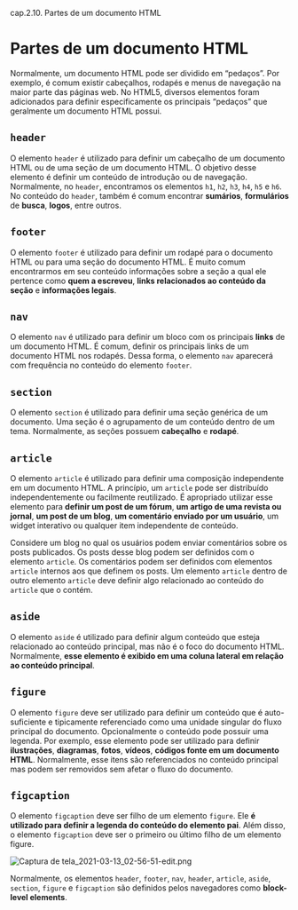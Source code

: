 cap.2.10. Partes de um documento HTML

# Partes de um documento HTML

Normalmente, um documento HTML pode ser dividido em “pedaços”. Por exemplo, é comum existir cabeçalhos, rodapés e menus de navegação na maior parte das páginas web. No HTML5, diversos elementos foram adicionados para definir especificamente os principais “pedaços” que geralmente um documento HTML possui.

## `header`

O elemento `header` é utilizado para definir um cabeçalho de um documento HTML ou de uma seção de um documento HTML. O objetivo desse elemento é definir um conteúdo de introdução ou de navegação. Normalmente, no `header`, encontramos os elementos `h1`, `h2`, `h3`, `h4`, `h5` e `h6`. No conteúdo do `header`, também é comum encontrar **sumários**, **formulários** de **busca**, **logos**, entre outros.

## `footer`

O elemento `footer` é utilizado para definir um rodapé para o documento HTML ou para uma seção do documento HTML. É muito comum encontrarmos em seu conteúdo informações sobre a seção a qual ele pertence como **quem a escreveu**, **links relacionados ao conteúdo da seção** e **informações legais**.

## `nav`

O elemento `nav` é utilizado para definir um bloco com os principais **links** de um documento HTML. É comum, definir os principais links de um documento HTML nos rodapés. Dessa forma, o elemento `nav` aparecerá com frequência no conteúdo do elemento `footer`.

## `section`

O elemento `section` é utilizado para definir uma seção genérica de um documento. Uma seção é o agrupamento de um conteúdo dentro de um tema. Normalmente, as seções possuem **cabeçalho** e **rodapé**.

## `article`

O elemento `article` é utilizado para definir uma composição independente em um documento HTML. A princípio, um `article` pode ser distribuído independentemente ou facilmente reutilizado. É apropriado utilizar esse elemento para **definir um post de um fórum**, **um artigo de uma revista ou jornal**, **um post de um blog**, **um comentário enviado por um usuário**, um widget interativo ou qualquer item independente de conteúdo.

Considere um blog no qual os usuários podem enviar comentários sobre os posts publicados. Os posts desse blog podem ser definidos com o elemento `article`. Os comentários podem ser definidos com elementos `article` internos aos que definem os posts. Um elemento `article` dentro de outro elemento `article` deve definir algo relacionado ao conteúdo do `article` que o contém.

## `aside`

O elemento `aside` é utilizado para definir algum conteúdo que esteja relacionado ao conteúdo principal, mas não é o foco do documento HTML. Normalmente, **esse elemento é exibido em uma coluna lateral em relação ao conteúdo principal**.

## `figure`

O elemento `figure` deve ser utilizado para definir um conteúdo que é auto-suficiente e tipicamente referenciado como uma unidade singular do fluxo principal do documento. Opcionalmente o conteúdo pode possuir uma legenda. Por exemplo, esse elemento pode ser utilizado para definir **ilustrações**, **diagramas**, **fotos**, **vídeos**, **códigos fonte em um documento HTML**. Normalmente, esse itens são referenciados no conteúdo principal mas podem ser removidos sem afetar o fluxo do documento.

## `figcaption`

O elemento `figcaption` deve ser filho de um elemento `figure`. Ele **é utilizado para definir a legenda do conteúdo do elemento pai**. Além disso, o elemento `figcaption` deve ser o primeiro ou último filho de um elemento figure.

![Captura de tela_2021-03-13_02-56-51-edit.png](../_resources/44a4f5da5bca49a6bdb1a4ee12862bd0.png)

Normalmente, os elementos `header`, `footer`, `nav`, `header`, `article`, `aside`, `section`, `figure` e `figcaption` são definidos pelos navegadores como **block-level elements**.